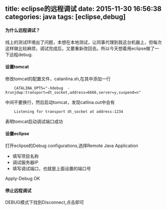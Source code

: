 title: eclipse的远程调试
date: 2015-11-30 16:56:38
categories: java
tags: [eclipse,debug]
---

#### 为什么远程调试？

线上的测试环境出了问题，本想在本地测试，让同事代理到我这台机器上，但每次这样做比较麻烦，调试完成后，又要重新改回去。所以今天想着用eclipse做了一下远程debug.

<!-- more -->
#### 设置tomcat
修改tomcat的配置文件，catanlina.sh,在其中添加一行
```
    CATALINA_OPTS="-Xdebug  -Xrunjdwp:transport=dt_socket,address=6666,server=y,suspend=n"
```
中间不要换行，然后启动tomcat，发现catlina.out中会有
```
	Listening for transport dt_socket at address:1234
```
表明tomcat启动调试端口成功

#### 设置eclipse
打开eclipse的Debug configurations,选择Remote Java Application

- 填写项目名称
- 调试服务器IP
- 填写调试端口，也就是上面设置的端口号

Apply-Debug OK

#### 停止远程调试
DEBUG模式下找到Disconnect,点击即可

